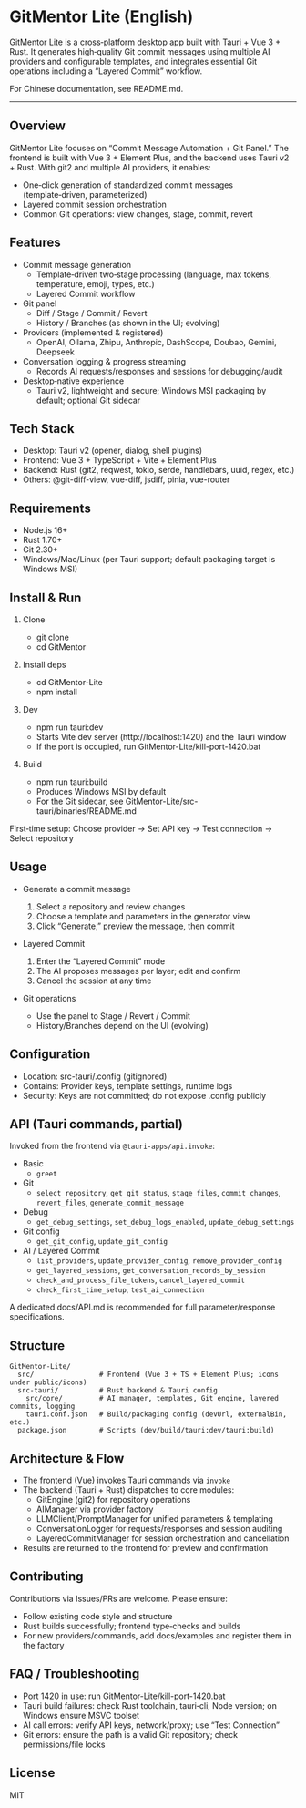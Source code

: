 # GitMentor Lite (English)

GitMentor Lite is a cross‑platform desktop app built with Tauri + Vue 3 + Rust. It generates high‑quality Git commit messages using multiple AI providers and configurable templates, and integrates essential Git operations including a “Layered Commit” workflow.

For Chinese documentation, see README.md.

---

## Overview

GitMentor Lite focuses on “Commit Message Automation + Git Panel.” The frontend is built with Vue 3 + Element Plus, and the backend uses Tauri v2 + Rust. With git2 and multiple AI providers, it enables:
- One‑click generation of standardized commit messages (template‑driven, parameterized)
- Layered commit session orchestration
- Common Git operations: view changes, stage, commit, revert

## Features

- Commit message generation
  - Template‑driven two‑stage processing (language, max tokens, temperature, emoji, types, etc.)
  - Layered Commit workflow
- Git panel
  - Diff / Stage / Commit / Revert
  - History / Branches (as shown in the UI; evolving)
- Providers (implemented & registered)
  - OpenAI, Ollama, Zhipu, Anthropic, DashScope, Doubao, Gemini, Deepseek
- Conversation logging & progress streaming
  - Records AI requests/responses and sessions for debugging/audit
- Desktop‑native experience
  - Tauri v2, lightweight and secure; Windows MSI packaging by default; optional Git sidecar

## Tech Stack

- Desktop: Tauri v2 (opener, dialog, shell plugins)
- Frontend: Vue 3 + TypeScript + Vite + Element Plus
- Backend: Rust (git2, reqwest, tokio, serde, handlebars, uuid, regex, etc.)
- Others: @git-diff-view, vue-diff, jsdiff, pinia, vue-router

## Requirements

- Node.js 16+
- Rust 1.70+
- Git 2.30+
- Windows/Mac/Linux (per Tauri support; default packaging target is Windows MSI)

## Install & Run

1. Clone
   - git clone <repo-url>
   - cd GitMentor

2. Install deps
   - cd GitMentor-Lite
   - npm install

3. Dev
   - npm run tauri:dev
   - Starts Vite dev server (http://localhost:1420) and the Tauri window
   - If the port is occupied, run GitMentor-Lite/kill-port-1420.bat

4. Build
   - npm run tauri:build
   - Produces Windows MSI by default
   - For the Git sidecar, see GitMentor-Lite/src-tauri/binaries/README.md

First‑time setup: Choose provider → Set API key → Test connection → Select repository

## Usage

- Generate a commit message
  1. Select a repository and review changes
  2. Choose a template and parameters in the generator view
  3. Click “Generate,” preview the message, then commit

- Layered Commit
  1. Enter the “Layered Commit” mode
  2. The AI proposes messages per layer; edit and confirm
  3. Cancel the session at any time

- Git operations
  - Use the panel to Stage / Revert / Commit
  - History/Branches depend on the UI (evolving)

## Configuration

- Location: src-tauri/.config (gitignored)
- Contains: Provider keys, template settings, runtime logs
- Security: Keys are not committed; do not expose .config publicly

## API (Tauri commands, partial)

Invoked from the frontend via `@tauri-apps/api.invoke`:

- Basic
  - `greet`
- Git
  - `select_repository`, `get_git_status`, `stage_files`, `commit_changes`, `revert_files`, `generate_commit_message`
- Debug
  - `get_debug_settings`, `set_debug_logs_enabled`, `update_debug_settings`
- Git config
  - `get_git_config`, `update_git_config`
- AI / Layered Commit
  - `list_providers`, `update_provider_config`, `remove_provider_config`
  - `get_layered_sessions`, `get_conversation_records_by_session`
  - `check_and_process_file_tokens`, `cancel_layered_commit`
  - `check_first_time_setup`, `test_ai_connection`

A dedicated docs/API.md is recommended for full parameter/response specifications.

## Structure

```text
GitMentor-Lite/
  src/                # Frontend (Vue 3 + TS + Element Plus; icons under public/icons)
  src-tauri/          # Rust backend & Tauri config
    src/core/         # AI manager, templates, Git engine, layered commits, logging
    tauri.conf.json   # Build/packaging config (devUrl, externalBin, etc.)
  package.json        # Scripts (dev/build/tauri:dev/tauri:build)
```

## Architecture & Flow

- The frontend (Vue) invokes Tauri commands via `invoke`
- The backend (Tauri + Rust) dispatches to core modules:
  - GitEngine (git2) for repository operations
  - AIManager via provider factory
  - LLMClient/PromptManager for unified parameters & templating
  - ConversationLogger for requests/responses and session auditing
  - LayeredCommitManager for session orchestration and cancellation
- Results are returned to the frontend for preview and confirmation

## Contributing

Contributions via Issues/PRs are welcome. Please ensure:
- Follow existing code style and structure
- Rust builds successfully; frontend type‑checks and builds
- For new providers/commands, add docs/examples and register them in the factory

## FAQ / Troubleshooting

- Port 1420 in use: run GitMentor-Lite/kill-port-1420.bat
- Tauri build failures: check Rust toolchain, tauri‑cli, Node version; on Windows ensure MSVC toolset
- AI call errors: verify API keys, network/proxy; use “Test Connection”
- Git errors: ensure the path is a valid Git repository; check permissions/file locks

## License

MIT

